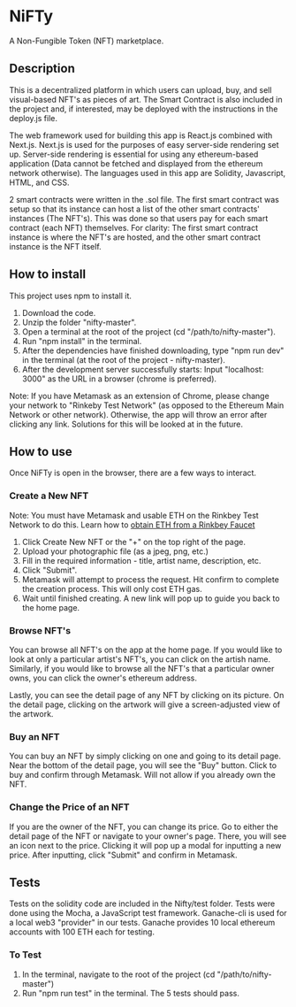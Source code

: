 # NiFTy 
A Non-Fungible Token (NFT) marketplace. 

## Description
This is a decentralized platform in which users can upload, buy, and sell visual-based NFT's as pieces of art. The Smart Contract is also included in the project and, if interested, may be deployed with the instructions in the deploy.js file. 

The web framework used for building this app is React.js combined with Next.js. Next.js is used for the purposes of easy server-side rendering set up. Server-side rendering is essential for using any ethereum-based application (Data cannot be fetched and displayed from the ethereum network otherwise). The languages used in this app are Solidity, Javascript, HTML, and CSS. 

2 smart contracts were written in the .sol file. The first smart contract was setup so that its instance can host a list of the other smart contracts' instances (The NFT's). This was done so that users pay for each smart contract (each NFT) themselves. For clarity: The first smart contract instance is where the NFT's are hosted, and the other smart contract instance is the NFT itself.  

## How to install
This project uses npm to install it. 
1. Download the code.
2. Unzip the folder "nifty-master".
3. Open a terminal at the root of the project (cd "/path/to/nifty-master").
4. Run "npm install" in the terminal.
5. After the dependencies have finished downloading, type "npm run dev" in the terminal (at the root of the project - nifty-master).
6. After the development server successfully starts: Input "localhost: 3000" as the URL in a browser (chrome is preferred).

Note: If you have Metamask as an extension of Chrome, please change your network to "Rinkeby Test Network" (as opposed to the Ethereum Main Network or other network). Otherwise, the app will throw an error after clicking any link. Solutions for this will be looked at in the future.

## How to use 
Once NiFTy is open in the browser, there are a few ways to interact.

### Create a New NFT 
Note: You must have Metamask and usable ETH on the Rinkbey Test Network to do this. Learn how to [obtain ETH from a Rinkbey Faucet]()
1. Click Create New NFT or the "+" on the top right of the page.
2. Upload your photographic file (as a jpeg, png, etc.)
3. Fill in the required information - title, artist name, description, etc.
4. Click "Submit".
5. Metamask will attempt to process the request. Hit confirm to complete the creation process. This will only cost ETH gas. 
6. Wait until finished creating. A new link will pop up to guide you back to the home page.

### Browse NFT's
You can browse all NFT's on the app at the home page. If you would like to look at only a particular artist's NFT's, you can click on the artish name. Similarly, if you would like to browse all the NFT's that a particular owner owns, you can click the owner's ethereum address. 

Lastly, you can see the detail page of any NFT by clicking on its picture. On the detail page, clicking on the artwork will give a screen-adjusted view of the artwork. 

### Buy an NFT
You can buy an NFT by simply clicking on one and going to its detail page. 
Near the bottom of the detail page, you will see the "Buy" button. Click to buy and confirm through Metamask. Will not allow if you already own the NFT.

### Change the Price of an NFT
If you are the owner of the NFT, you can change its price. Go to either the detail page of the NFT or navigate to your owner's page. There, you will see an icon next to the price. Clicking it will pop up a modal for inputting a new price. After inputting, click "Submit" and confirm in Metamask.

## Tests
Tests on the solidity code are included in the Nifty/test folder.
Tests were done using the Mocha, a JavaScript test framework. Ganache-cli is used for a local web3 "provider" in our tests. Ganache provides 10 local ethereum accounts with 100 ETH each for testing.   
### To Test
1. In the terminal, navigate to the root of the project (cd "/path/to/nifty-master") 
2. Run "npm run test" in the terminal. The 5 tests should pass. 










